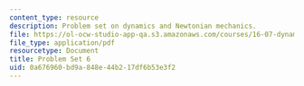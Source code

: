 ```yaml
---
content_type: resource
description: Problem set on dynamics and Newtonian mechanics.
file: https://ol-ocw-studio-app-qa.s3.amazonaws.com/courses/16-07-dynamics-fall-2009/0a676960bd9a848e44b217df6b53e3f2_MIT16_07F09_hw06.pdf
file_type: application/pdf
resourcetype: Document
title: Problem Set 6
uid: 0a676960-bd9a-848e-44b2-17df6b53e3f2
---
```

